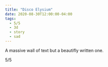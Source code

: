 ```yaml
---
title: "Disco Elysium"
date: 2020-08-30T12:00:00-04:00
tags:
  - 5/5
  - 3d
  - story
  - sad
---
```


A massive wall of text but a beautifly written one.

5/5
